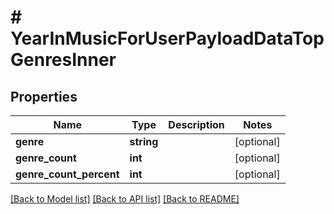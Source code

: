 # # YearInMusicForUserPayloadDataTopGenresInner

## Properties

Name | Type | Description | Notes
------------ | ------------- | ------------- | -------------
**genre** | **string** |  | [optional]
**genre_count** | **int** |  | [optional]
**genre_count_percent** | **int** |  | [optional]

[[Back to Model list]](../../README.md#models) [[Back to API list]](../../README.md#endpoints) [[Back to README]](../../README.md)
